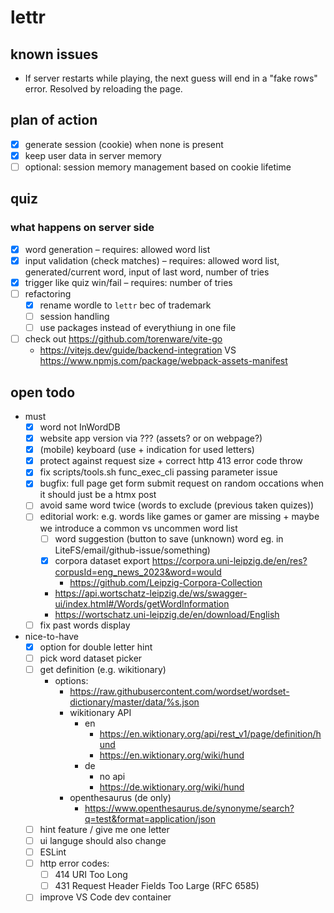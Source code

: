 # lettr

## known issues
* If server restarts while playing, the next guess will end in a "fake rows" error. Resolved by reloading the page.

## plan of action
* [x] generate session (cookie) when none is present 
* [x] keep user data in server memory
* [ ] optional: session memory management based on cookie lifetime

## quiz
### what happens on server side
* [x] word generation – requires: allowed word list
* [x] input validation (check matches) – requires: allowed word list, generated/current word, input of last word, number of tries
* [x] trigger like quiz win/fail – requires: number of tries
* [ ] refactoring
    * [x] rename wordle to `lettr` bec of trademark
    * [ ] session handling
    * [ ] use packages instead of everythiung in one file
* [ ] check out https://github.com/torenware/vite-go
    * https://vitejs.dev/guide/backend-integration VS https://www.npmjs.com/package/webpack-assets-manifest

## open todo
- must
    * [x] word not InWordDB
    * [x] website app version via ??? (assets? or on webpage?)
    * [x] (mobile) keyboard (use + indication for used letters)
    * [x] protect against request size + correct http 413 error code throw
    * [x] fix scripts/tools.sh func_exec_cli passing parameter issue
    * [x] bugfix: full page get form submit request on random occations when it should just be a htmx post
    * [ ] avoid same word twice (words to exclude (previous taken quizes))
    * [ ] editorial work: e.g. words like games or gamer are missing + maybe we introduce a common vs uncommen word list
        * [ ] word suggestion (button to save (unknown) word eg. in LiteFS/email/github-issue/something)
        * [x] corpora dataset export https://corpora.uni-leipzig.de/en/res?corpusId=eng_news_2023&word=would
            * https://github.com/Leipzig-Corpora-Collection
        * https://api.wortschatz-leipzig.de/ws/swagger-ui/index.html#/Words/getWordInformation
        * https://wortschatz.uni-leipzig.de/en/download/English
    * [ ] fix past words display
- nice-to-have
    * [x] option for double letter hint
    * [ ] pick word dataset picker
    * [ ] get definition (e.g. wikitionary)
        * options:
            * https://raw.githubusercontent.com/wordset/wordset-dictionary/master/data/%s.json
            * wikitionary API
                * en
                    * https://en.wiktionary.org/api/rest_v1/page/definition/hund
                    * https://en.wiktionary.org/wiki/hund
                * de
                    * no api
                    * https://de.wiktionary.org/wiki/hund
            * openthesaurus (de only)
                * https://www.openthesaurus.de/synonyme/search?q=test&format=application/json
    * [ ] hint feature / give me one letter
    * [ ] ui languge should also change
    * [ ] ESLint
    * [ ] http error codes:
        * [ ] 414 URI Too Long
        * [ ] 431 Request Header Fields Too Large (RFC 6585)
    * [ ] improve VS Code dev container
